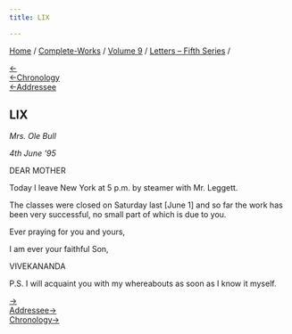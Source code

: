 ```yaml
---
title: LIX

---
```

<div>

[Home](../../../index.htm) / [Complete-Works](../../complete_works.htm)
/ [Volume 9](../volume_9_contents.htm) / [Letters – Fifth
Series](letters_fifth_series_contents.htm) /

[←](058_sir.htm)  
[←Chronology](058_sir.htm)  
[←Addressee](057_mother.htm)

## LIX

*Mrs. Ole Bull*

*4th June '95*

DEAR MOTHER

Today I leave New York at 5 p.m. by steamer with Mr. Leggett.

The classes were closed on Saturday last \[June 1\] and so far the work
has been very successful, no small part of which is due to you.

Ever praying for you and yours,

I am ever your faithful Son,

VIVEKANANDA

P.S. I will acquaint you with my whereabouts as soon as I know it
myself.

[→](060_doctor.htm)  
[Addressee→](../../volume_6/epistles_second_series/067_mrs_bull.htm)  
[Chronology→](060_doctor.htm)

</div>

